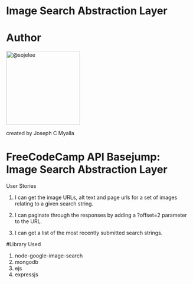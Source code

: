 # Image Search Abstraction Layer


# Author
<img src="https://avatars3.githubusercontent.com/u/5945067?s=40&amp;v=4" width="200" height="200" class="avatar" alt="@sojelee">

created by Joseph C Myalla

# FreeCodeCamp API Basejump:  Image Search Abstraction Layer

User Stories

1.	I can get the image URLs, alt text and page urls for a set of images relating to a given search string.

1.	I can paginate through the responses by adding a ?offset=2 parameter to the URL.

1.	I can get a list of the most recently submitted search strings.




#Library Used

1.	node-google-image-search
1.  mongodb
1.	ejs
1.	expressjs





